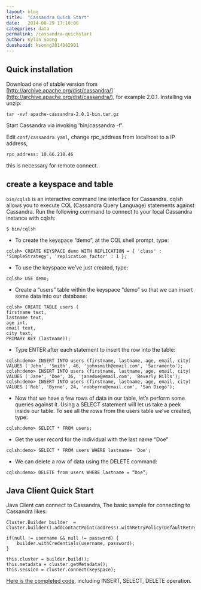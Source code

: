 ```yaml
---
layout: blog
title:  "Cassandra Quick Start"
date:   2014-08-29 17:10:00
categories: data
permalink: /cassandra-quickstart
author: Kylin Soong
duoshuoid: ksoong2014082901
---
```


## Quick installation

Download one of stable version from [http://archive.apache.org/dist/cassandra/](http://archive.apache.org/dist/cassandra/), for example 2.0.1. Installing via unzip:

~~~
tar -xvf apache-cassandra-2.0.1-bin.tar.gz
~~~

Start Cassandra via invoking 'bin/cassandra -f'.

Edit `conf/cassandra.yaml`, change rpc_address from localhost to a IP address,

~~~
rpc_address: 10.66.218.46
~~~

this is necessary for remote connect.

## create a keyspace and table

`bin/cqlsh` is an interactive command line interface for Cassandra. cqlsh allows you to execute CQL (Cassandra Query Language) statements against Cassandra. Run the following command to connect to your local Cassandra instance with cqlsh: 

~~~
$ bin/cqlsh
~~~

* To create the keyspace “demo”, at the CQL shell prompt, type:

~~~
cqlsh> CREATE KEYSPACE demo WITH REPLICATION = { 'class' : 'SimpleStrategy', 'replication_factor' : 1 };
~~~

* To use the keyspace we’ve just created, type:

~~~
cqlsh> USE demo;
~~~

* Create a “users” table within the keyspace “demo” so that we can insert some data into our database:

~~~
cqlsh> CREATE TABLE users (
firstname text,
lastname text,
age int,
email text,
city text,
PRIMARY KEY (lastname));
~~~

* Type ENTER after each statement to insert the row into the table:

~~~
cqlsh:demo> INSERT INTO users (firstname, lastname, age, email, city) VALUES ('John', 'Smith', 46, 'johnsmith@email.com', 'Sacramento');
cqlsh:demo> INSERT INTO users (firstname, lastname, age, email, city) VALUES ('Jane', 'Doe', 36, 'janedoe@email.com', 'Beverly Hills');
cqlsh:demo> INSERT INTO users (firstname, lastname, age, email, city) VALUES ('Rob', 'Byrne', 24, 'robbyrne@email.com', 'San Diego');
~~~

* Now that we have a few rows of data in our table, let’s perform some queries against it. Using a SELECT statement will let us take a peek inside our table. To see all the rows from the users table we’ve created, type:

~~~
cqlsh:demo> SELECT * FROM users;
~~~

* Get the user record for the individual with the last name “Doe”

~~~
cqlsh:demo> SELECT * FROM users WHERE lastname= 'Doe';
~~~

* We can delete a row of data using the DELETE command:

~~~
cqlsh:demo> DELETE from users WHERE lastname = “Doe”;
~~~

## Java Client Quick Start 

Java Client can connect to Cassandra, The basic sample for connecting to Cassandra likes:

~~~
Cluster.Builder builder  = Cluster.builder().addContactPoint(address).withRetryPolicy(DefaultRetryPolicy.INSTANCE).withPort(port);
		
if(null != username && null != password) {
	builder.withCredentials(username, password);
}
		
this.cluster = builder.build();
this.metadata = cluster.getMetadata();
this.session = cluster.connect(keyspace);
~~~

[Here is the completed code](https://github.com/kylinsoong/data/blob/master/cassandra/quickstart/src/main/java/com/cassandra/quickstart/CassandraQuickStart.java), including INSERT, SELECT, DELETE operation.




